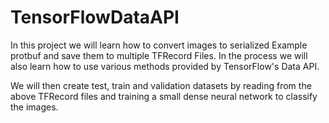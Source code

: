 # TensorFlowDataAPI

In this project we will learn how to convert images to serialized Example protbuf and save them to multiple TFRecord Files. In the process we will also learn how to use various methods provided by TensorFlow's Data API. 

We will then create test, train and validation datasets by reading from the above TFRecord files and training a small dense neural network to classify the images.  
